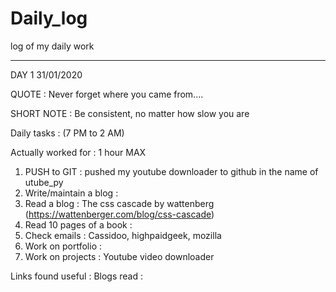 # Daily_log
log of my daily work

-----------------------------------------------------------------
DAY 1                                           31/01/2020

QUOTE : Never forget where you came from....

SHORT NOTE : Be consistent, no matter how slow you are

Daily tasks : (7 PM to 2 AM) 

Actually worked for  : 1 hour MAX

1. PUSH to GIT : pushed my youtube downloader to github in the name of utube_py
2. Write/maintain a blog :
3. Read a blog : The css cascade by wattenberg (https://wattenberger.com/blog/css-cascade)
4. Read 10 pages of a book : 
5. Check emails : Cassidoo, highpaidgeek, mozilla
6. Work on portfolio : 
7. Work on projects : Youtube video downloader

Links found useful : 
Blogs read : 
